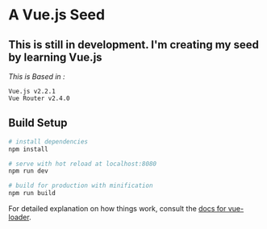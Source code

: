 # A Vue.js Seed


## This is still in development. I'm creating my seed by learning Vue.js 
*This is Based in :*
	
	Vue.js v2.2.1
	Vue Router v2.4.0
## Build Setup

``` bash
# install dependencies
npm install

# serve with hot reload at localhost:8080
npm run dev

# build for production with minification
npm run build
```

For detailed explanation on how things work, consult the [docs for vue-loader](http://vuejs.github.io/vue-loader).
